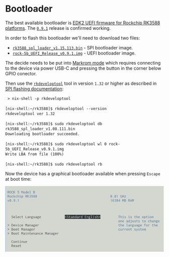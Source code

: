 # Bootloader

The best available bootloader is [EDK2 UEFI firmware for Rockchip RK3588 platforms](https://github.com/edk2-porting/edk2-rk3588). The [`0.9.1`](https://github.com/edk2-porting/edk2-rk3588/releases/tag/v0.9.1) release is confirmed working.

In order to flash this bootloader we'll need to download two files:

* [`rk3588_spl_loader_v1.15.113.bin`](https://dl.radxa.com/rock5/sw/images/loader/rock-5b/release/rk3588_spl_loader_v1.15.113.bin) - SPI bootloader image.
* [`rock-5b_UEFI_Release_v0.9.1.img`](https://github.com/edk2-porting/edk2-rk3588/releases/download/v0.9.1/rock-5b_UEFI_Release_v0.9.1.img) - UEFI bootloader image.

The decide needs to be put into [Markrom mode](https://wiki.radxa.com/Rock5/install/spi#3.29_Boot_the_board_to_Maskrom_mode) which requires connecting to the device via power USB-C and pressing the button in the corner below GPIO conector.

Then use the [`rkdeveloptool`](https://wiki.radxa.com/Rock5/install/rockchip-flash-tools) tool in version `1.32` or higher as described in [SPI flashing documentation](https://wiki.radxa.com/Rock5/install/spi):
```
 > nix-shell -p rkdeveloptool

[nix-shell:~/rk3588]$ rkdeveloptool --version
rkdeveloptool ver 1.32

[nix-shell:~/rk3588]$ sudo rkdeveloptool db rk3588_spl_loader_v1.08.111.bin
Downloading bootloader succeeded.

[nix-shell:~/rk3588]$ sudo rkdeveloptool wl 0 rock-5b_UEFI_Release_v0.9.1.img
Write LBA from file (100%)

[nix-shell:~/rk3588]$ sudo rkdeveloptool rb
```
Now the device has a graphical bootloader available when pressing `Escape` at boot time:

![Bootloader Menu](./bootloader.png)
